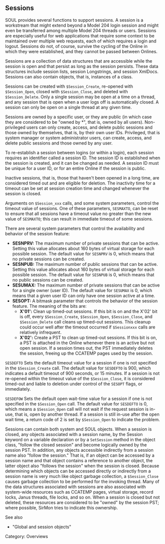 ## Sessions

SOUL provides several functions to support sessions. A session is a workstream that might extend beyond a Model 204 login session and might even be transferred among multiple Model 204 threads or users. Sessions are especially useful for web applications that require some context to be maintained over multiple web requests, each of which requires a login and logout. Sessions do not, of course, survive the cycling of the Online in which they were established, and they cannot be passed between Onlines.

Sessions are a collection of data structures that are accessible while the session is open and that persist as long as the session persists. These data structures include session lists, session Longstrings, and session XmlDocs. Sessions can also contain objects, that is, instances of a class.

Sessions can be created with `$Session_Create`, re-opened with `$Session_Open`, closed with `$Session_Close`, and deleted with `$Session_Delete`. Only a single session may be open at a time on a thread, and any session that is open when a user logs off is automatically closed. A session can only be open on a single thread at any given time.

Sessions are owned by a specific user, or they are public (in which case they are considered to be "owned by *", that is, owned by all users). Non-privileged users can only create, access, and delete public sessions and those owned by themselves, that is, by their own user IDs. Privileged, that is system manager or system administrator users, can create, access, and delete public sessions and those owned by any user.

To re-establish a session between logins (or within a login), each session requires an identifier called a session ID. The session ID is established when the session is created, and it can be changed as needed. A session ID must be unique for a user ID, or for an entire Online if the session is public.

Inactive sessions, that is, those that haven't been opened in a long time, are considered timed out and are eligible for deletion. The inactivity time for a timeout can be set at session creation time and changed whenever the session is closed.

Arguments on `$Session_xxx` calls, and some system parameters, control the timeout value of sessions. One of these parameters, `SESMAXTO`, can be reset to ensure that all sessions have a timeout value no greater than the new value of `SESMAXTO`; this can result in immediate timeout of some sessions.

There are several system parameters that control the availability and behavior of the session feature:

* **SESNPRV:** The maximum number of private sessions that can be active. Setting this value allocates about 160 bytes of virtual storage for each possible session. The default value for `SESNPRV` is 0, which means that no private sessions can be created.
* **SESNPUB:** The maximum number of public sessions that can be active. Setting this value allocates about 160 bytes of virtual storage for each possible session. The default value for `SESNPUB` is 0, which means that no public sessions can be created.
* **SESUMAX:** The maximum number of private sessions that can be active for a single owner (user ID). The default value for `SESUMAX` is 0, which means that a given user ID can only have one session active at a time.
* **SESOPT:** A bitmask parameter that controls the behavior of the session feature. The meaning of the bits are:
    * **X'01':** Clean up timed-out sessions. If this bit is on and the X'02' bit is off, every `$Session_Create`, `$Session_Open`, `$Session_Close`, and `$Session_Delete` call cleans up timed-out sessions. This cleanup could occur well after the timeout occurred if `$Sessionxxx` calls are relatively infrequent.
    * **X'02':** Create a PST to clean up timed-out sessions. If this bit is on, a PST is attached in the Online whenever there is an active but not open session. If a session times out, the PST immediately deletes the session, freeing up the CCATEMP pages used by the session.

`SESDEFTO` Sets the default timeout value for a session if one is not specified in the `$Session_Create` call. The default value for `SESDEFTO` is 900, which indicates a default timeout of 900 seconds, or 15 minutes. If a session is not re-opened within the timeout value of the `$Session_Close`, it is considered timed-out and liable to deletion under control of the `SESOPT` flags, or immediately.

`SESDEFOW` Sets the default open wait-time value for a session if one is not specified in the `$Session_Open` call. The default value for `SESDEFTO` is 0, which means a `$Session_Open` call will not wait if the request session is in-use, that is, open by another thread. If a session is still in-use after the open wait time, a return code of 2 is set by `$Session_Open` to indicate the problem.

Sessions can contain both system and SOUL objects. When a session is closed, any objects associated with a session name, by the Session keyword on a variable declaration or by a `SetSession` method in the object class, "follow the closed session" and become logically owned by the session PST. In addition, any objects accessible indirectly from a session name also "follow the session." That is, if an object can be accessed by a session name and that object contains a reference to another object, the latter object also "follows the session" when the session is closed. Because determining which objects can be accessed directly or indirectly from a session name is very much like object garbage collection, a `$Session_Close` causes garbage collection to be performed for the invoking thread. Many of the data structures associated with sessions are also associated with system-wide resources such as CCATEMP pages, virtual storage, record locks, Janus threads, file locks, and so on. When a session is closed but not deleted, these resources are considered to be "owned" by the session PST; where possible, SirMon tries to indicate this ownership.

See also
* "Global and session objects"

Category: Overviews
